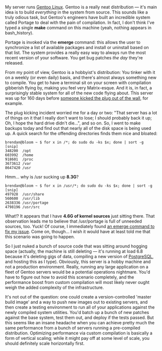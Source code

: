 My server runs <a href="http://www.gentoo.org/">Gentoo Linux</a>.  Gentoo is a really neat distribution &mdash; it's main idea is to build <em>everything</em> in the system from source.  This sounds like a truly odious task, but Gentoo's engineers have built an incredible system called Portage to deal with the pain of compilation.  In fact, I don't think I've typed a single <b>make</b> command on this machine (yeah, nothing appears in bash_history).

Portage is invoked via the <b>emerge</b> command: this allows the user to synchronize a list of available packages and install or uninstall based on that list.  The system provides a really easy way to always run the most recent version of your software.  You get bug patches <em>the day</em> they're released.

From my point of view, Gentoo is a hobbyist's distribution: You tinker with it on a weekly (or even daily) basis, and there's almost always something new to compile.  You get to have a terminal sit on your screen with compilation gibberish flying by, making you feel very Matrix-esque.  And it is, in fact, a surprisingly stable system for all of the new code flying about.  This server was up for 160 days before <a href="http://threebrothers.org/brendan/blog/articles/2008/01/28/resurrected-living-in-a-lighthouse">someone kicked the plug out of the wall</a>, for example.

The plug kicking incident worried me for a day or two: "That server has a lot of things on it that I really don't want to lose; I should probably back it up; Oh, I hope the hard drive didn't die...", and so on.  So, I went to make backups today and find out that nearly all of the disk space is being used up.  A quick search for the offending directories finds them nice and bloated:

    brendan@bloom ~ $ for x in /*; do sudo du -ks $x; done | sort -g
    [snip]
    348200  /opt
    603992  /home
    918601  /proc
    3673612 /var
    8647420 /usr

Hmm... why is /usr sucking up <b>8.3G</b>?

    brendan@bloom ~ $ for x in /usr/*; do sudo du -ks $x; done | sort -g
    [snip]
    497928  /usr/share
    560600  /usr/lib
    2638336 /usr/portage
    4798196 /usr/src

What!?  It appears that I have <b>4.6G of kernel sources</b> just sitting there.  That observation leads me to believe that /usr/portage is full of unneeded sources, too.  Yuck!  Of course, I immediately found <a href="http://www.gentoo.org/doc/en/kernel-upgrade.xml#doc_chap9">an emerge command to fix my issue</a>.  Come on, though... I wish it would have at least told me that this scenario was going to happen.

So I just nuked a bunch of source code that was sitting around hogging space (actually, the machine is still deleting &mdash; it's running at load 6.8 because it's deleting gigs of data, compiling a new version of <a href="http://www.postgresql.org/">PostgreSQL</a>, and hosting this as I type).  Obviously, this server is a hobby machine and not a production environment.  Really, 
running any large application on a fleet of Gentoo servers would be a potential operations nightmare.  You'd have to figure out how to avoid this scenario completely, and the performance boost from custom compilation will most likely never ought weigh the added complexity of the infrastructure.

It's not out of the question: one could create a version-controlled 'master build image' and a way to push new images out to existing servers, and then create a testing environment to run all of your applications against the newly compiled system utilities.  You'd batch up a bunch of new patches against the base system, test them out, and deploy if the tests passed.  But this seems like an insane headache when you can achieve pretty much the same performance from a bunch of servers running a pre-compiled distribution.  Optimizing performance via custom compilation is basically a form of vertical scaling; while it might pay off at some level of scale, you should definitely scale horizontally first.
